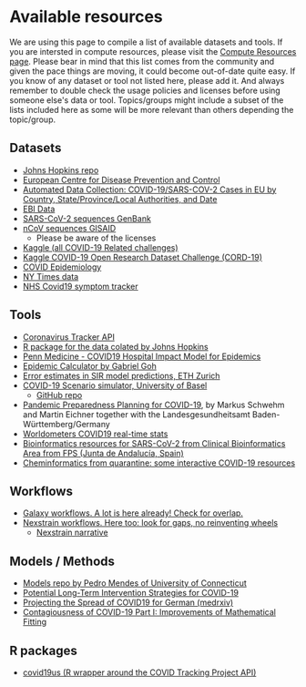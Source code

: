# Available resources

We are using this page to compile a list of available datasets and tools. If you are intersted in compute resources, please visit the [Compute Resources page](https://github.com/virtual-biohackathons/covid-19-bh20/blob/master/compute_resources.md). Please bear in mind that this list comes from the community and given the pace things are moving, it could become out-of-date quite easy. If you know of any dataset or tool not listed here, please add it. And always remember to double check the usage policies and licenses before using someone else's data or tool. Topics/groups might include a subset of the lists included here as some will be more relevant than others depending the topic/group.

## Datasets 
- [Johns Hopkins repo](https://github.com/CSSEGISandData/COVID-19/tree/master/who_covid_19_situation_reports)
- [European Centre for Disease Prevention and Control](https://www.ecdc.europa.eu/en/publications-data/download-todays-data-geographic-distribution-covid-19-cases-worldwide)
- [Automated Data Collection: COVID-19/SARS-COV-2 Cases in EU by Country, State/Province/Local Authorities, and Date](https://github.com/covid19-eu-zh/covid19-eu-data)
- [EBI Data](https://www.ebi.ac.uk/ena/pathogens/covid-19)
- [SARS-CoV-2 sequences GenBank](https://www.ncbi.nlm.nih.gov/genbank/sars-cov-2-seqs/)
- [nCoV sequences GISAID](https://www.gisaid.org/epiflu-applications/next-hcov-19-app/)
  - Please be aware of the licenses
- [Kaggle (all COVID-19 Related challenges)](https://www.kaggle.com/covid19)
- [Kaggle COVID-19 Open Research Dataset Challenge (CORD-19)](https://www.kaggle.com/allen-institute-for-ai/CORD-19-research-challenge#019ede0c6f1c02b64dea8e05e3bc8c7cb5811fae.json)
- [COVID Epidemiology](https://covid19.fyi/#/)  
- [NY Times data](https://github.com/nytimes/covid-19-data)
- [NHS Covid19 symptom tracker](https://covid.joinzoe.com/)


## Tools
- [Coronavirus Tracker API](https://github.com/ExpDev07/coronavirus-tracker-api)
- [R package for the data colated by Johns Hopkins](https://github.com/rOpenStats/COVID19)
- [Penn Medicine - COVID19 Hospital Impact Model for Epidemics](https://penn-chime.phl.io/)
- [Epidemic Calculator by Gabriel Goh](https://gabgoh.github.io/COVID/)
- [Error estimates in SIR model predictions, ETH Zurich](https://cse-lab.ethz.ch/coronavirus/)
- [COVID-19 Scenario simulator, University of Basel](https://neherlab.org/covid19/)
  - [GitHub repo](https://github.com/neherlab/covid19_scenarios)
- [Pandemic Preparedness Planning for COVID-19](http://covidsim.de/), by Markus Schwehm and Martin Eichner together with the Landesgesundheitsamt Baden-Württemberg/Germany
- [Worldometers COVID19 real-time stats](https://www.worldometers.info/coronavirus/)
- [Bioinformatics resources for SARS-CoV-2 from Clinical Bioinformatics Area from FPS (Junta de Andalucía, Spain)](http://www.clinbioinfosspa.es/CovidResources)
- [Cheminformatics from quarantine: some interactive COVID-19 resources](https://cheminf20.org/2020/03/28/cheminformatics-from-quarantine-some-interactive-covid-19-resources/)


## Workflows
- [Galaxy workflows. A lot is here already! Check for overlap.](https://covid19.galaxyproject.org/genomics/)
- [Nexstrain workflows. Here too: look for gaps, no reinventing wheels](https://github.com/nextstrain/ncov/blob/master/DEV_DOCS.md)
   - [Nexstrain narrative](https://nextstrain.org/ncov)


## Models / Methods

- [Models repo by Pedro Mendes of University of Connecticut](https://github.com/pmendes/COVID19)
- [Potential Long-Term Intervention Strategies for COVID-19](https://covid-measures.github.io/)
- [Projecting the Spread of COVID19 for German (medrxiv)](https://www.medrxiv.org/content/10.1101/2020.03.26.20044214v1)
- [Contagiousness of COVID-19 Part I: Improvements of Mathematical Fitting](https://www.r-bloggers.com/contagiousness-of-covid-19-part-i-improvements-of-mathematical-fitting-guest-post/)


## R packages
- [covid19us (R wrapper around the COVID Tracking Project API)](https://github.com/aedobbyn/covid19us)
